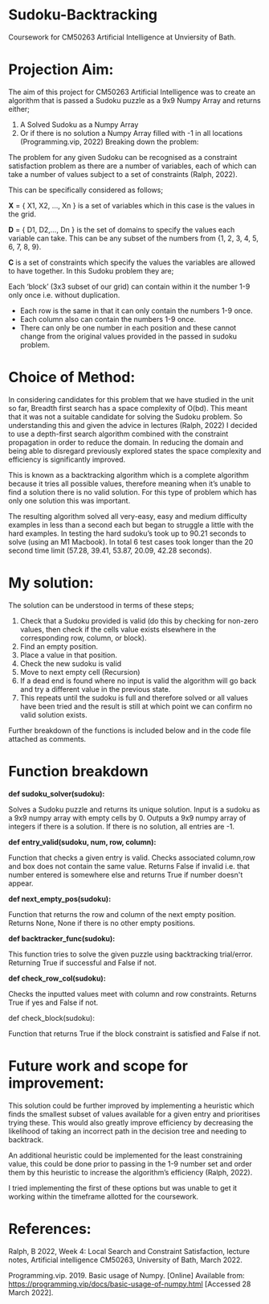 # Sudoku-Backtracking
Coursework for CM50263 Artificial Intelligence at Unviersity of Bath.

# Projection Aim:

The aim of this project for CM50263 Artificial Intelligence was to create an algorithm that is passed a Sudoku puzzle as a 9x9 Numpy Array and returns either;

1. A Solved Sudoku as a Numpy Array
2. Or if there is no solution a Numpy Array filled with -1 in all locations (Programming.vip, 2022)
Breaking down the problem:

The problem for any given Sudoku can be recognised as a constraint satisfaction problem as there are a number of variables, each of which can take a number of values subject to a set of constraints (Ralph, 2022).

This can be specifically considered as follows;
 
**X** = { X1, X2, …, Xn } is a set of variables which in this case is the values in the grid.

**D** = { D1, D2,…, Dn } is the set of domains to specify the values each variable can take. This can be any subset of the numbers from {1, 2, 3, 4, 5, 6, 7, 8, 9}.

**C** is a set of constraints which specify the values the variables are allowed to have together. In this Sudoku problem they are;

Each ‘block’ (3x3 subset of our grid) can contain within it the number 1-9 only once i.e. without duplication.
* Each row is the same in that it can only contain the numbers 1-9 once.
* Each column also can contain the numbers 1-9 once.
* There can only be one number in each position and these cannot change from the original values provided in the passed in sudoku problem.

# Choice of Method:

In considering candidates for this problem that we have studied in the unit so far, Breadth first search has a space complexity of O(bd). This meant that it was not a suitable candidate for solving the Sudoku problem. So understanding this and given the advice in lectures (Ralph, 2022) I decided to use a depth-first search algorithm combined with the constraint propagation in order to reduce the domain. In reducing the domain and being able to disregard previously explored states the space complexity and efficiency is significantly improved.

This is known as a backtracking algorithm which is a complete algorithm because it tries all possible values, therefore meaning when it’s unable to find a solution there is no valid solution. For this type of problem which has only one solution this was important.

The resulting algorithm solved all very-easy, easy and medium difficulty examples in less than a second each but began to struggle a little with the hard examples. In testing the hard sudoku’s took up to 90.21 seconds to solve (using an M1 Macbook). In total 6 test cases took longer than the 20 second time limit (57.28, 39.41, 53.87, 20.09, 42.28 seconds).

# My solution:

The solution can be understood in terms of these steps;

1. Check that a Sudoku provided is valid (do this by checking for non-zero values, then check if the cells value exists elsewhere in the corresponding row, column, or block).
2. Find an empty position.
3. Place a value in that position.
4. Check the new sudoku is valid
5. Move to next empty cell (Recursion)
6. If a dead end is found where no input is valid the algorithm will go back and try a different value in the previous state.
7. This repeats until the sudoku is full and therefore solved or all values have been tried and the result is still at which point we can confirm no valid solution exists.

Further breakdown of the functions is included below and in the code file attached as comments.

# Function breakdown

**def sudoku_solver(sudoku):** 

Solves a Sudoku puzzle and returns its unique solution. Input is a sudoku as a 9x9 numpy array with empty cells by 0. Outputs a 9x9 numpy array of integers if there is a solution. If there is no solution, all  entries are -1.

**def entry_valid(sudoku, num, row, column):**

Function that checks a given entry is valid. Checks associated column,row and box does not contain the same value. Returns False if invalid i.e. that number entered is somewhere else and returns True if number doesn't appear.

**def next_empty_pos(sudoku):**

Function that returns the row and column of the next empty position. Returns None, None if there is no other empty positions.

**def backtracker_func(sudoku):**

This function tries to solve the given puzzle using backtracking trial/error. Returning True if successful and False if not.

**def check_row_col(sudoku):**

Checks the inputted values meet with column and row constraints. Returns True if yes and False if not.

def check_block(sudoku):

Function that returns True if the block constraint is satisfied and False if not.

# Future work and scope for improvement:

This solution could be further improved by implementing a heuristic which finds the smallest subset of values available for a given entry and prioritises trying these. This would also greatly improve efficiency by decreasing the likelihood of taking an incorrect path in the decision tree and needing to backtrack.

An additional heuristic could be implemented for the least constraining value, this could be done prior to passing in the 1-9 number set and order them by this heuristic to increase the algorithm’s efficiency (Ralph, 2022).

I tried implementing the first of these options but was unable to get it working within the timeframe allotted for the coursework. 

# References:

Ralph, B 2022, Week 4: Local Search and Constraint Satisfaction, lecture notes, Artificial intelligence CM50263, University of Bath, March 2022.

Programming.vip. 2019. Basic usage of Numpy. [Online] Available from: <https://programming.vip/docs/basic-usage-of-numpy.html> [Accessed 28 March 2022].
